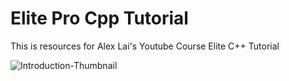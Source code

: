 # Elite Pro Cpp Tutorial
This is resources for Alex Lai's Youtube Course Elite C++ Tutorial

![Introduction-Thumbnail](https://user-images.githubusercontent.com/49222526/177302046-a5a2f1f2-284a-4bb7-85eb-57b454eadc02.png)
